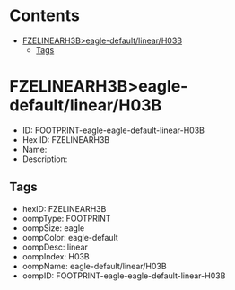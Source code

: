 



Contents
========

* [FZELINEARH3B>eagle-default/linear/H03B](#fzelinearh3beagle-defaultlinearh03b)
	* [Tags](#tags)

# FZELINEARH3B>eagle-default/linear/H03B

- ID: FOOTPRINT-eagle-eagle-default-linear-H03B
- Hex ID: FZELINEARH3B
- Name: 
- Description: 

## Tags

- hexID: FZELINEARH3B
- oompType: FOOTPRINT
- oompSize: eagle
- oompColor: eagle-default
- oompDesc: linear
- oompIndex: H03B
- oompName: eagle-default/linear/H03B
- oompID: FOOTPRINT-eagle-eagle-default-linear-H03B
